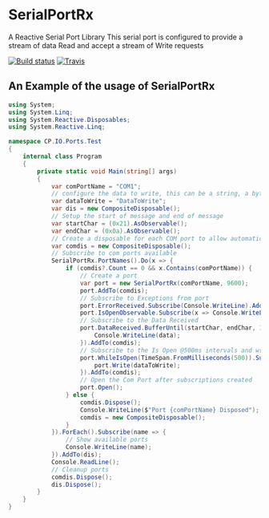 # SerialPortRx
A Reactive Serial Port Library
 This serial port is configured to provide a stream of data Read and accept a stream of Write requests

[![Build status](https://ci.appveyor.com/api/projects/status/mypr79isqnt5x8y8?svg=true)](https://ci.appveyor.com/project/ChrisPulman/serialportrx) [![Travis](https://img.shields.io/badge/SerialPortRx-V1.4.1-blue.svg)](https://www.nuget.org/packages/SerialPortRx/)

## An Example of the usage of SerialPortRx
```csharp
using System;
using System.Linq;
using System.Reactive.Disposables;
using System.Reactive.Linq;

namespace CP.IO.Ports.Test
{
    internal class Program
    {
        private static void Main(string[] args)
        {
            var comPortName = "COM1";
            // configure the data to write, this can be a string, a byte array, or a char array
            var dataToWrite = "DataToWrite";
            var dis = new CompositeDisposable();
            // Setup the start of message and end of message
            var startChar = (0x21).AsObservable();
            var endChar = (0x0a).AsObservable();
            // Create a disposable for each COM port to allow automatic disposal upon loss of COM port
            var comdis = new CompositeDisposable();
            // Subscribe to com ports available
            SerialPortRx.PortNames().Do(x => {
                if (comdis?.Count == 0 && x.Contains(comPortName)) {
                    // Create a port
                    var port = new SerialPortRx(comPortName, 9600);
                    port.AddTo(comdis);
                    // Subscribe to Exceptions from port
                    port.ErrorReceived.Subscribe(Console.WriteLine).AddTo(comdis);
                    port.IsOpenObservable.Subscribe(x => Console.WriteLine($"Port {comPortName} is {(x ? "Open" : "Closed")}")).AddTo(comdis);
                    // Subscribe to the Data Received
                    port.DataReceived.BufferUntil(startChar, endChar, 100).Subscribe(data => {
                        Console.WriteLine(data);
                    }).AddTo(comdis);
                    // Subscribe to the Is Open @500ms intervals and write to com port
                    port.WhileIsOpen(TimeSpan.FromMilliseconds(500)).Subscribe(x => {
                        port.Write(dataToWrite);
                    }).AddTo(comdis);
                    // Open the Com Port after subscriptions created
                    port.Open();
                } else {
                    comdis.Dispose();
                    Console.WriteLine($"Port {comPortName} Disposed");
                    comdis = new CompositeDisposable();
                }
            }).ForEach().Subscribe(name => {
                // Show available ports
                Console.WriteLine(name);
            }).AddTo(dis);
            Console.ReadLine();
            // Cleanup ports
            comdis.Dispose();
            dis.Dispose();
        }
    }
}

```
